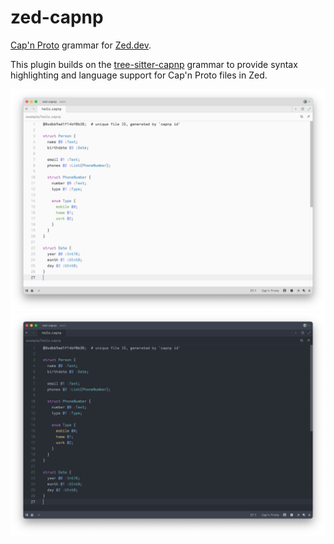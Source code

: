 # zed-capnp

[Cap'n Proto](https://capnproto.org) grammar for [Zed.dev](https://zed.dev).

This plugin builds on the [tree-sitter-capnp](https://github.com/tree-sitter-grammars/tree-sitter-capnp) grammar to provide syntax highlighting and language support for Cap'n Proto files in Zed.

![Screenshot](./static/light.png)
![Screenshot](./static/dark.png)
